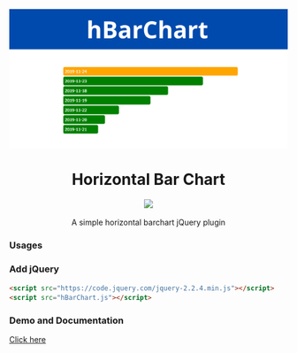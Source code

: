 <img align="center" src="hbarchart.png">
<h1 align="center">Horizontal Bar Chart</h1>
<p align="center">
    <a href="https://creativecommons.org/licenses/by/4.0/"><img src="https://badgen.net/badge/licence/CC BY 4.0/23BCCB" /></a>
</p>
<p align="center">A simple horizontal barchart jQuery plugin</p>

### Usages
### Add jQuery
```html
<script src="https://code.jquery.com/jquery-2.2.4.min.js"></script>
<script src="hBarChart.js"></script>
```

### Demo and Documentation
[Click here](https://haruncpi.github.io/hBarChart/)

